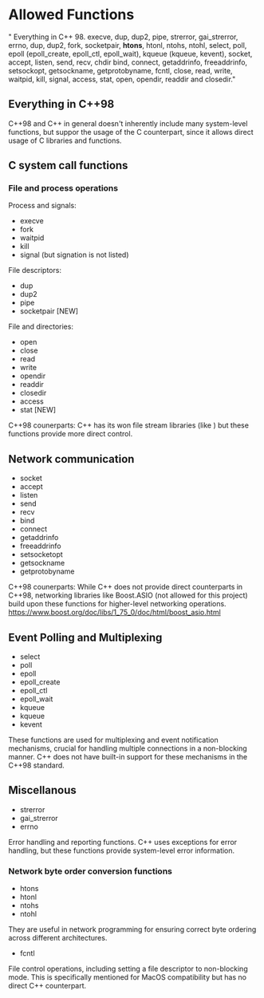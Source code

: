 # Allowed Functions

" Everything in C++ 98. execve, dup, dup2, pipe, strerror, gai_strerror, errno, dup, dup2, fork, socketpair, **htons**, htonl, ntohs, ntohl, select, poll, epoll (epoll_create, epoll_ctl, epoll_wait), kqueue (kqueue, kevent), socket, accept, listen, send, recv, chdir bind, connect, getaddrinfo, freeaddrinfo, setsockopt, getsockname, getprotobyname, fcntl, close, read, write, waitpid, kill, signal, access, stat, open, opendir, readdir and closedir."

## Everything in C++98

C++98 and C++ in general doesn't inherently include many system-level functions, but suppor the usage of the C counterpart, since it allows direct usage of C libraries and functions.

## C system call functions

### File and process operations

Process and signals:

- execve
- fork
- waitpid
- kill
- signal (but signation is not listed)

File descriptors:

- dup
- dup2
- pipe
- socketpair [NEW]

File and directories:

- open
- close
- read
- write
- opendir
- readdir
- closedir
- access
- stat [NEW]

C++98 counerparts: C++ has its won file stream libraries (like <fstream>) but these functions provide more direct control.

## Network communication

- socket
- accept
- listen
- send
- recv
- bind
- connect
- getaddrinfo
- freeaddrinfo
- setsocketopt
- getsockname
- getprotobyname

C++98 counerparts: While C++ does not provide direct counterparts in C++98, networking libraries like Boost.ASIO (not allowed for this project) build upon these functions for higher-level networking operations. https://www.boost.org/doc/libs/1_75_0/doc/html/boost_asio.html

## Event Polling and Multiplexing

- select
- poll
- epoll
- epoll_create
- epoll_ctl
- epoll_wait
- kqueue
- kqueue
- kevent

These functions are used for multiplexing and event notification mechanisms, crucial for handling multiple connections in a non-blocking manner. C++ does not have built-in support for these mechanisms in the C++98 standard.

## Miscellanous

- strerror
- gai_strerror
- errno

Error handling and reporting functions. C++ uses exceptions for error handling, but these functions provide system-level error information.

### Network byte order conversion functions

- htons
- htonl
- ntohs
- ntohl

They are useful in network programming for ensuring correct byte ordering across different architectures.

- fcntl

File control operations, including setting a file descriptor to non-blocking mode. This is specifically mentioned for MacOS compatibility but has no direct C++ counterpart.
